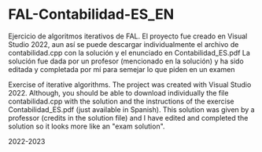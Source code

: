 # FAL-Contabilidad-ES_EN
Ejercicio de algoritmos iterativos de FAL.
El proyecto fue creado en Visual Studio 2022, aun así se puede descargar individualmente el archivo de contabilidad.cpp con la solución y el enunciado en Contabilidad_ES.pdf
La solución fue dada por un profesor (mencionado en la solución) y ha sido editada y completada por mí para semejar lo que piden en un examen

Exercise of iterative algorithms.
The project was created with Visual Studio 2022. Although, you should be able to download individually the file contabilidad.cpp with the solution and the instructions of the exercise Contabilidad_ES.pdf (just available in Spanish).
This solution was given by a professor (credits in the solution file) and I have edited and completed the solution so it looks more like an "exam solution".

2022-2023
